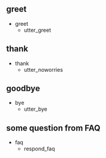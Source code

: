 ## greet
* greet
  - utter_greet

## thank
* thank
  - utter_noworries

## goodbye
* bye
  - utter_bye

## some question from FAQ
* faq
  - respond_faq

